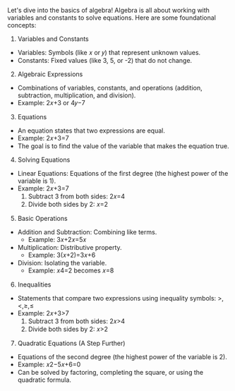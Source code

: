 Let's dive into the basics of algebra! Algebra is all about working with variables and constants to solve equations. Here are some foundational concepts:

1. Variables and Constants
- Variables: Symbols (like 𝑥 or 𝑦) that represent unknown values.
- Constants: Fixed values (like 3, 5, or -2) that do not change.
2. Algebraic Expressions
- Combinations of variables, constants, and operations (addition, subtraction, 
  multiplication, and division).
- Example: 2𝑥+3 or 4𝑦−7

3. Equations
- An equation states that two expressions are equal.
- Example: 2𝑥+3=7
- The goal is to find the value of the variable that makes the equation true.

4. Solving Equations
- Linear Equations: Equations of the first degree (the highest power of the variable is 1).
- Example: 2𝑥+3=7
  1. Subtract 3 from both sides: 2𝑥=4
  2. Divide both sides by 2: 𝑥=2
5. Basic Operations
- Addition and Subtraction: Combining like terms.
  - Example: 3𝑥+2𝑥=5𝑥
- Multiplication: Distributive property.
  - Example: 3(𝑥+2)=3𝑥+6
- Division: Isolating the variable.
  - Example: 𝑥4=2 becomes 𝑥=8

6. Inequalities
- Statements that compare two expressions using inequality symbols: >,<,≥,≤
- Example: 2𝑥+3>7
  1. Subtract 3 from both sides: 2𝑥>4
  2. Divide both sides by 2: 𝑥>2
7. Quadratic Equations (A Step Further)
- Equations of the second degree (the highest power of the variable is 2).
- Example: 𝑥2−5𝑥+6=0
- Can be solved by factoring, completing the square, or using the quadratic formula.

